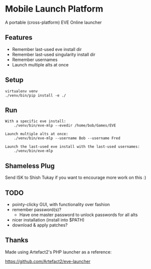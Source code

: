 Mobile Launch Platform
======================

A portable (cross-platform) EVE Online launcher


Features
--------
- Remember last-used eve install dir
- Remember last-used singularity install dir
- Remember usernames
- Launch multiple alts at once


Setup
-----
```
virtualenv venv
./venv/bin/pip install -e ./
```

Run
---
```
With a specific eve install:
	./venv/bin/eve-mlp --evedir /home/bob/Games/EVE

Launch multiple alts at once:
	./venv/bin/eve-mlp --username Bob --username Fred

Launch the last-used eve install with the last-used usernames:
    ./venv/bin/eve-mlp
```

Shameless Plug
--------------
Send ISK to Shish Tukay if you want to encourage more work on this :)


TODO
----
- pointy-clicky GUI, with functionality over fashion
- remember password(s)?
  - Have one master password to unlock passwords for all alts
- nicer installation (install into $PATH)
- download & apply patches?


Thanks
------
Made using Artefact2's PHP launcher as a reference:

https://github.com/Artefact2/eve-launcher


